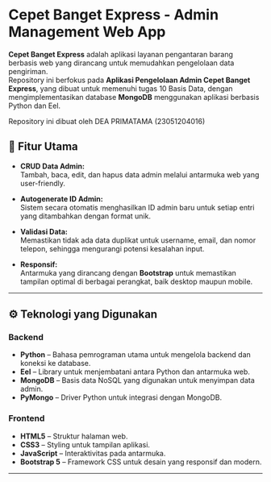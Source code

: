 # Cepet Banget Express - Admin Management Web App

**Cepet Banget Express** adalah aplikasi layanan pengantaran barang berbasis web yang dirancang untuk memudahkan pengelolaan data pengiriman.  
Repository ini berfokus pada **Aplikasi Pengelolaan Admin Cepet Banget Express**, yang dibuat untuk memenuhi tugas 10 Basis Data, dengan mengimplementasikan database **MongoDB** menggunakan aplikasi berbasis Python dan Eel.

Repository ini dibuat oleh DEA PRIMATAMA (23051204016)

## 📌 Fitur Utama

- **CRUD Data Admin:**  
  Tambah, baca, edit, dan hapus data admin melalui antarmuka web yang user-friendly.
  
- **Autogenerate ID Admin:**  
  Sistem secara otomatis menghasilkan ID admin baru untuk setiap entri yang ditambahkan dengan format unik.
  
- **Validasi Data:**  
  Memastikan tidak ada data duplikat untuk username, email, dan nomor telepon, sehingga mengurangi potensi kesalahan input.

- **Responsif:**  
  Antarmuka yang dirancang dengan **Bootstrap** untuk memastikan tampilan optimal di berbagai perangkat, baik desktop maupun mobile.

---

## ⚙️ Teknologi yang Digunakan

### **Backend**
- **Python** – Bahasa pemrograman utama untuk mengelola backend dan koneksi ke database.
- **Eel** – Library untuk menjembatani antara Python dan antarmuka web.
- **MongoDB** – Basis data NoSQL yang digunakan untuk menyimpan data admin.
- **PyMongo** – Driver Python untuk integrasi dengan MongoDB.

### **Frontend**
- **HTML5** – Struktur halaman web.
- **CSS3** – Styling untuk tampilan aplikasi.
- **JavaScript** – Interaktivitas pada antarmuka.
- **Bootstrap 5** – Framework CSS untuk desain yang responsif dan modern.

---
